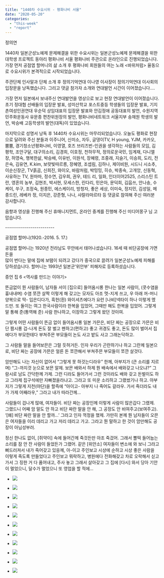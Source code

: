 ```yaml
---
title: "1440차 수요시위 - 평화나비 서울"
date: "2020-05-20"
categories: 
  - "this-week"
  - "report"
---
```


정의연

1440차 일본군성노예제 문제해결을 위한 수요시위는 일본군성노예제 문제해결을 위한 대학생 프로젝트 동아리 평화나비 서울 평화나비 주관으로 온라인으로 진행되었습니다.  
가장 먼저 공점엽 할머니의 삶 소개 후 평화나비 회원들의 여는 노래 <바위처럼> 율동으로 수요시위가 본격적으로 시작되었습니다.

주관단체 인사말과 단체 소개 후 정의기억연대 이나영 이사장이 정의기억연대 이사회의 입장문을 낭독했습니다. 그리고 댓글 참가자 소개와 연대발언 시간이 이어졌습니다....

가장 먼저 일본에서 보내주신 연대발언을 영상으로 보고 현장 연대발언이 이어졌습니다. 초기 정대협 선배들의 입장문 발표, 성미산학교 포스트중등 학생들의 입장문 발표, 기지촌여성인권연대 우순덕 상임대표의 입장문 발표와 안김정애 공동대표의 발언, 수원지역민주화운동사 유문종 편찬위원장의 발언, 평화나비네트워크 서울지부 송채원 학생의 발언, 박승배 고등학생의 발언(대독)이 있었습니다.

마지막으로 성명서 낭독 후 1440차 수요시위는 마무리되었습니다. 오늘도 평화로 현장으로 달려와 주신 분들과 이주니어, 신미소, 자두, 글댕이TV, H young, YJM, 카카오, 뿜뿜, 경기청소년평화나비, 이영열, 호즈 브리즈번-인권을 생각하는 사람들의 모임, 김평학, 조안구달, 대구의소리, 김경희, 이호정, 천하무적, 정의로운국민, 임계재, 다니엘장, 허영숙, 행복한삶, 박승배, 이유빈, 이원석, 장혜령, 조중래, 지슬기, 이승희, 도리, 전은숙, 김유연, K.kim, 보랏빛따르릉, 장혜영, 조셉림, 김하나, 제이비원, 시드니 시소추, 이순신장군, TV흙곰, 신희진, 와이오, 바람처럼, 박밍밍, 히슈, 박종숙, 고개앙, 신동혁, 사유하는 TV, 원마마, 정수연, 김우희, 권우, 테드 리, 일화, 인더이어2525, 스리스틴 트란, 영혼의 농부, 김현조, 박서현, 모세스한, 린다리, 민은아, 문덕희, 김웁쓰, 안나송, 수케이, 쑤구, 조정숙, 원종민, 에스케이리, 방청자, 좋은 세상, 이미숙, 정지민, 김성일, 메종드린, 레베카 정, 이지은, 강준형, 나나, 샤랄라마르타 등 댓글로 참여해 주신 여러분 감사합니다.

음향과 영상을 진행해 주신 휴매니지먼트, 온라인 중계를 진행해 주신 미디어몽구 님 고맙습니다.

\-------------------------

공점엽 할머니(1920.-2016. 5. 17.)

공점엽 할머니는 1920년 전라남도 무안에서 태어나셨습니다. 16세 때 비단공장에 가면 돈을  
많이 번다는 말에 집에 보탬이 되려고 갔다가 중국으로 끌려가 일본군성노예제 피해를 당하셨습니다. 할머니는 1993년 일본군‘위안부’ 피해자로 등록하셨습니다.

증언 집 6 <역사를 만드는 이야기>

뜬금없이 뭔 사람들이, 남자들 서이 \[집으로\] 들어옴시롱 한나는 일본 사람이, (콧수염을 흉내내며) 수염 쪼깐 살짝 이렇게 해 갖고는 모자도 아조 멋-지게 쓰고, 우 아래 꺼-머니 양복으로 딱- 입은디다가, 흑헌(흰) 와이셔츠에다가 요런 \[나비\]넥타이 하나 이렇게 멨드만. 또 둘이는 여그 한국사람이라 한복을 입었어, 그때만 해도 한복을 입었어. 그렇게 말 통해 준(통역해 준) 사람 한나하고, 이장하고 그렇게 왔던 것이여.

그렇게 어떤 사람들이 뜬금 없이 들어옴시롱 일본 가믄은, 비단 짜는 공장으로 가믄은 비단 짬시롱 겁-나게 돈도 잘 벌고 펜하고(편하고) 좋고 귀경도 좋고, 돈도 많이 벌어서 집에다가 부모한테다 부쳐주믄 부모들이 논도 사고 밭도 사고 그래논닥하고.

그 사람들 말을 들어보믄은 그럴 듯허거든. 인자 우리가 곤란하기나 하고 그란께 일본으로, 비단 짜는 공장에 가믄은 얼른 돈 쪼깐해서 부쳐주믄 부모들이 쪼깐 살것다.

암만해도 나는 자신이 없어서 “그렇게 못 하것는디라우” 한께, 아부지가 (큰 소리를 지르며) “그-까지것 눈으로 보믄 알제. 보믄 배와서 하제 뭔 배속에서 배와갖고 나오냐?” 그람시로 남도 간닥한께 가제. 그런 디라도 들어가서 그런 것이라도 배와 갖고 돈벌이도 하고 그라제 집구석에만 자빠졌을라냐고. 그라고 또 미운 소리하고 그랬쌌기나 하고. 아부지가 그렇게 지천(야단)을 할즉에 “아이고- 아부지 나 죽어도 갈라우. 가서 죽더라도 내가 가제 어째라우,” 그라고 내가 따라간께...

사람들이 겁나게 많애, 여자들이. 비단 짜는 공장인께 이렇게 사람이 많은갑다 그랬제. 그랬드니 어째 암 말도 안 하고 비단 짜란 말을 안 해, 그 공장도 안 비여주고(보여주고). ‘\[왜\] 비단 짜란 말을 안 할까…’ 그라고 인자 꺽정을 했제. 가만히 본께 뭔 남자들이 오믄은 여자들을 이리 데리고 가고 저리 데리고 가고. 그라고 뭔 말하고 한 것이 암만해도 공장이 아님성부러.

정신 한나도 없이, \[쥐약이\] 속에 들어간께 죽것든만 아조 죽겄어. 그래서 뽈떡 들어눕는 소리를 잠 안 잔 사람이 들었든가 그랬어. 같은 \[위안소\] 여자들이 변소에 와 보니 그라고 뻐드러져서 내가 죽어갖고 있응께, 아-이고 주인보고 시상에 순하고 시상 좋은 사람을 이렇게 죽도록 만들었다고 주인보고 뭐락하고, 병원에다 전화해갖고 차로 오락해서 싣고 가서 그 징한 거 다 품어내고, 주사 놓고 그래서 살아갖고 그 집에 \[다시\] 와서 당아 기안이 멀었으니, 달수가 멀었으니 또 영업을 할 적에…

- ![](https://r2.womenandwar.net/2020/06/크기변환IMGP6999.jpg)
    
- ![](https://r2.womenandwar.net/2020/06/크기변환IMGP7015.jpg)
    
- ![](https://r2.womenandwar.net/2020/06/크기변환IMGP7022.jpg)
    
- ![](https://r2.womenandwar.net/2020/06/크기변환IMGP7040.jpg)
    
- ![](https://r2.womenandwar.net/2020/06/크기변환IMGP7047.jpg)
    
- ![](https://r2.womenandwar.net/2020/06/크기변환IMGP7055.jpg)
    
- ![](https://r2.womenandwar.net/2020/06/크기변환IMGP7060.jpg)
    
- ![](https://r2.womenandwar.net/2020/06/크기변환IMGP7067.jpg)
    
- ![](https://r2.womenandwar.net/2020/06/크기변환IMGP7072.jpg)
    
- ![](https://r2.womenandwar.net/2020/06/크기변환IMGP7085.jpg)
    
- ![](https://r2.womenandwar.net/2020/06/크기변환IMGP7086.jpg)
